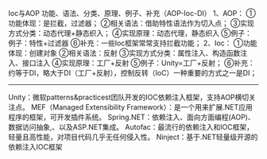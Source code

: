 Ioc与AOP
功能、语法、分类、原理、例子、补充（AOP-Ioc-DI）
1、AOP：
①功能体现：是拦截，过滤器；
②相关语法：借助特性语法作为切入点；
③实现方式分类：动态代理+静态织入；
④实现原理：动态代理，静态织入
⑤例子：例子：特性+过滤器
⑥补充：一些Ioc框架常常支持拦截功能；
2、Ioc：
①功能体现：创建对象
②相关语法：反射
③实现方式分类：属性注入、构造函数注入、接口注入
④实现原理：工厂+反射
⑤例子：Unity=工厂+反射；
⑥补充：约等于DI，略大于DI（工厂+反射），控制反转（IoC）一种重要的方式之一是DI；
- - - - -
Unity：微软patterns&practicest团队开发的IOC依赖注入框架，支持AOP横切关注点。
MEF（Managed Extensibility Framework）：是一个用来扩展.NET应用程序的框架，可开发插件系统。
Spring.NET：依赖注入、面向方面编程(AOP)、数据访问抽象,、以及ASP.NET集成。
Autofac：最流行的依赖注入和IOC框架，轻量且高性能，对项目代码几乎无任何侵入性。
Ninject：基于.NET轻量级开源的依赖注入IOC框架